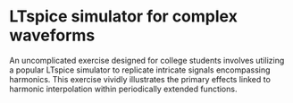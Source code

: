 # LTspice simulator for complex waveforms

An uncomplicated exercise designed for college students involves utilizing a popular LTspice  simulator to replicate intricate signals encompassing harmonics. This exercise vividly illustrates the primary effects linked to harmonic interpolation within periodically extended functions.
